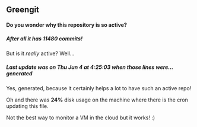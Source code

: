 ## Greengit

#### Do you wonder why this repository is so active?

##### After all it has 11480 commits!

But is it *really* active? Well...

##### Last update was on Thu Jun 4 at 4:25:03 when those lines were... generated

Yes, generated, because it certainly helps a lot to have such an active repo!

Oh and there was **24%** disk usage on the machine
where there is the cron updating this file.

Not the best way to monitor a VM in the cloud but it works! :)
